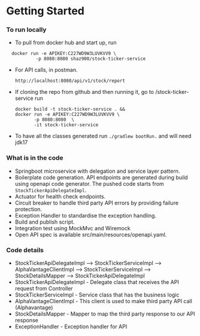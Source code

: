 # Getting Started

### To run locally

- To pull from docker hub and start up, run
```shell
  docker run -e APIKEY:C227WD9W3LUVKVV9 \
           -p 8080:8080 shaz900/stock-ticker-service
  ```
- For API calls, in postman.
   ```  
   http://localhost:8080/api/v1/stock/report
   ```
- If cloning the repo from github and then running it, go to /stock-ticker-service run
  ```shell
  docker build -t stock-ticker-service . && 
  docker run -e APIKEY:C227WD9W3LUVKVV9 \
         -p 8080:8080  \
         -it stock-ticker-service
  ``` 
- To have all the classes generated run ```./gradlew bootRun.``` and will need jdk17 

### What is in the code
- Springboot microservice with delegation and service layer pattern.
- Boilerplate code generation. API endpoints are generated during build using openapi code generator. The pushed code starts from `StockTickerApiDelegateImpl`.
- Actuator for health check endpoints.
- Circuit breaker to handle third party API errors by providing failure protection.
- Exception Handler to standardise the exception handling.
- Build and publish script.
- Integration test using MockMvc and Wiremock
- Open API spec is available src/main/resources/openapi.yaml.

### Code details 
- StockTickerApiDelegateImpl --> StockTickerServiceImpl --> AlphaVantageClientImpl --> StockTickerServiceImpl --> StockDetailsMapper --> StockTickerApiDelegateImpl
- StockTickerApiDelegateImpl - Delegate class that receives the API request from Controller
- StockTickerServiceImpl - Service class that has the business logic
- AlphaVantageClientImpl - This client is used to make third party API call (Alphavantage)
- StockDetailsMapper - Mapper to map the third party response to our API response
- ExceptionHandler - Exception handler for API
